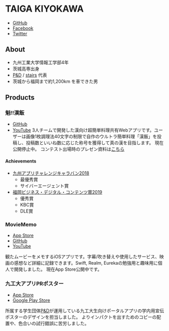 # TAIGA KIYOKAWA
- [GitHub](https://github.com/taigakiyokawa)
- [Facebook](https://www.facebook.com/tkiyo127)
- [Twitter](https://twitter.com/tkiyo127)

## About
- 九州工業大学情報工学部4年
- 茨城高専出身
- [P&D](https://www.planningdev.com/) / [stairs](https://kyutech-stairs.github.io/stairs.github.io/) 代表
- 茨城から福岡まで約1,200km を車できた男

## Products
### 魁!!漢飯
- [GitHub](https://github.com/taigakiyokawa/otokomeshi)
- [YouTube](https://youtu.be/CLk-Jq0NeXM)
3人チームで開発した漢向け超簡単料理共有Webアプリです。ユーザーは画像1枚調理法40文字の制限で自作のウルトラ簡単料理「漢飯」を投稿し、投稿数といいね数に応じた称号を獲得して真の漢を目指します。
  現在公開停止中。
  コンテスト出場時のプレゼン資料は[こちら](https://speakerdeck.com/taigakiyokawa/otokomeshi)

#### Achievements
- [九州アプリチャレンジキャラバン2018](https://challecara.hatenablog.com/entry/2018/12/12/005721)
	- 最優秀賞
	- サイバーエージェント賞
- [福岡ビジネス・デジタル・コンテンツ賞2019](http://www.digitalfukuoka.jp/topics/134?locale=ja)
	- 優秀賞
	- KBC賞
	- DLE賞

### MovieMemo
- [App Store](https://itunes.apple.com/jp/app/movie-memo/id1459088798)
- [GitHub](https://github.com/taigakiyokawa/MovieMemo)
- [YouTube](https://youtu.be/DNfQuOc3D0s)

観たムービーをメモするiOSアプリです。字幕/吹き替えや使用したサービス、映画の感想など詳細に記録できます。Swift, Realm, Eurekaの勉強用と趣味用に個人で開発しました。
  現在App Store公開中です。

### 九工大アプリPRポスター
- [App Store](https://itunes.apple.com/jp/app//id1405622324?mt=8)
- [Google Play Store](https://play.google.com/store/apps/details?id=com.planningdevgmail.kyutechapp2018&hl=ja&pcampaignid=MKT-Other-global-all-co-prtnr-py-PartBadge-Mar2515-1)

所属する学生団体[P&D](https://www.planningdev.com/)が運用している九工大生向けポータルアプリの学内用宣伝ポスターのデザインを担当しました。
  よりインパクトを出すためのコピーの配置や、色合いの試行錯誤に苦労しました。











